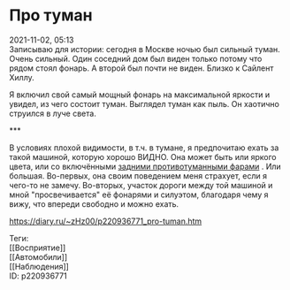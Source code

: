 Про туман
==========

   
 2021-11-02, 05:13   
  Записываю для истории: сегодня в Москве ночью был сильный туман. Очень сильный. Один соседний дом был виден только потому что рядом стоял фонарь. А второй был почти не виден. Близко к Сайлент Хиллу.   
   
 Я включил свой самый мощный фонарь на максимальной яркости и увидел, из чего состоит туман. Выглядел туман как пыль. Он хаотично струился в луче света.   
   
 \*\*\*   
   
 В условиях плохой видимости, в т.ч. в тумане, я предпочитаю ехать за такой машиной, которую хорошо ВИДНО. Она может быть или яркого цвета, или со включёнными  [задними противотуманными фарами](Задние%20противотуманные%20фары)  . Или большая. Во-первых, она своим поведением меня страхует, если я чего-то не замечу. Во-вторых, участок дороги между той машиной и мной "просвечивается" её фонарями и силуэтом, благодаря чему я вижу, что впереди свободно и можно ехать.   
    
 <https://diary.ru/~zHz00/p220936771_pro-tuman.htm>   
   
 Теги:   
 [[Восприятие]]   
 [[Автомобили]]   
 [[Наблюдения]]   
 ID: p220936771